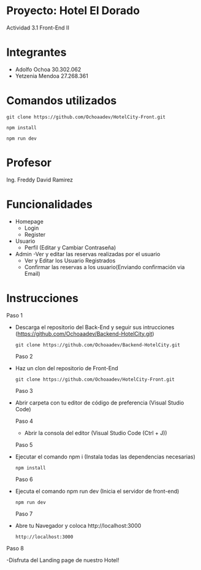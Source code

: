 # Proyecto: Hotel El Dorado
  Actividad 3.1 Front-End II

# Integrantes

- Adolfo Ochoa 30.302.062
- Yetzenia Mendoa 27.268.361

# Comandos utilizados

    git clone https://github.com/Ochoaadev/HotelCity-Front.git

    npm install

    npm run dev

# Profesor
  Ing. Freddy David Ramirez

# Funcionalidades
- Homepage
  - Login
  - Register
- Usuario
  - Perfil (Editar y Cambiar Contraseña)
- Admin
  -Ver y editar las reservas realizadas por el usuario
  - Ver y Editar los Usuario Registrados
  - Confirmar las reservas a los usuario(Enviando confirmación via Email)

# Instrucciones
  Paso 1 

- Descarga el repositorio del Back-End y seguir sus intrucciones (https://github.com/Ochoaadev/Backend-HotelCity.git)

      git clone https://github.com/Ochoaadev/Backend-HotelCity.git

  Paso 2 

- Haz un clon del repositorio de Front-End

      git clone https://github.com/Ochoaadev/HotelCity-Front.git

  Paso 3

- Abrir carpeta con tu editor de código de preferencia (Visual Studio Code)

  Paso 4

  - Abrir la consola del editor (Visual Studio Code (Ctrl + J))

  Paso 5 

- Ejecutar el comando npm i (Instala todas las dependencias necesarias)

      npm install

  Paso 6

- Ejecuta el comando npm run dev (Inicia el servidor de front-end)

      npm run dev

  Paso 7

- Abre tu Navegador y coloca http://localhost:3000

      http://localhost:3000

Paso 8

-Disfruta del Landing page de nuestro Hotel!
